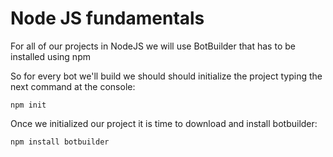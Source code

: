 # Node JS fundamentals #
For all of our projects in NodeJS we will use BotBuilder that has to be installed using npm

So for every bot we'll build we should should initialize the project typing the next command at the console:

```console
npm init
```

Once we initialized our project it is time to download and install botbuilder:

```console
npm install botbuilder
```